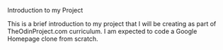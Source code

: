 Introduction to my Project

This is a brief introduction to my project that I will be creating as part of TheOdinProject.com curriculum. I am expected to code a Google Homepage clone from scratch.